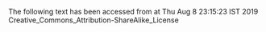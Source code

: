 The following text has been accessed from at Thu Aug 8 23:15:23 IST 2019
Creative_Commons_Attribution-ShareAlike_License
